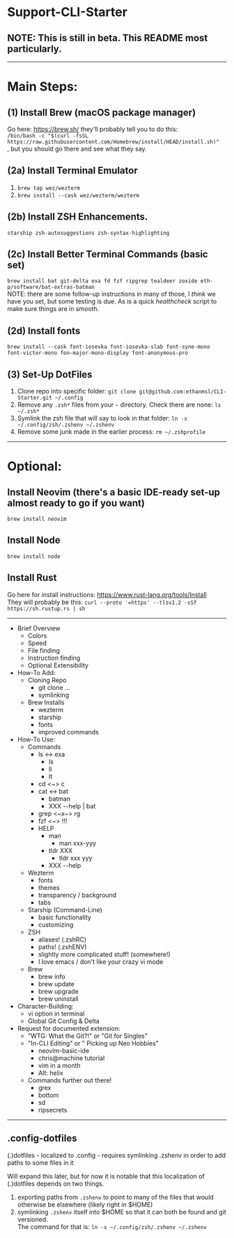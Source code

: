 # Support-CLI-Starter
## NOTE: This is still in beta.  This README most particularly.
______________________________________________


# Main Steps:

## (1) Install Brew (macOS package manager)
Go here: https://brew.sh/
they'll probably tell you to do this:  
`/bin/bash -c "$(curl -fsSL https://raw.githubusercontent.com/Homebrew/install/HEAD/install.sh)"`  
, but you should go there and see what they say.


## (2a) Install Terminal Emulator
1. `brew tap wez/wezterm`  
2. `brew install --cask wez/wezterm/wezterm` 

## (2b) Install ZSH Enhancements. 
`starship zsh-autosuggestions zsh-syntax-highlighting`

## (2c) Install Better Terminal Commands (basic set)  
`brew install bat git-delta exa fd fzf ripgrep tealdeer zoxide eth-p/software/bat-extras-batman`   
NOTE: there are some follow-up instructions in many of those, I *think* we have you set, but some testing is due.  As is a quick *healthcheck* script to make sure things are in smooth.

## (2d) Install fonts
`brew install --cask font-iosevka font-iosevka-slab font-syne-mono font-victor-mono fon-major-mono-display font-anonymous-pro`

## (3) Set-Up DotFiles
1. Clone repo into specific folder: `git clone git@github.com:ethanmsl/CLI-Starter.git ~/.config`
2. Remove any `.zsh*` files from your `~` directory.  Check there are none: `ls ~/.zsh*`
3. Symlink the zsh file that will say to look in that folder: `ln -s ~/.config/zsh/.zshenv ~/.zshenv`
4. Remove some junk made in the earlier process: `rm ~/.zshprofile`

___________________________

# Optional: 
## Install Neovim (there's a basic IDE-ready set-up almost ready to go if you want)
`brew install neovim`

## Install Node
`brew install node`

## Install Rust 
Go here for install instructions: https://www.rust-lang.org/tools/Install  
They will probably be this: `curl --proto '=https' --tlsv1.2 -sSf https://sh.rustup.rs | sh`

________________________________

- Brief Overview
	- Colors
	- Speed
	- File finding
	- Instruction finding
	- Optional Extensibility
- How-To Add:
	- Cloning Repo
		- git clone ...
		- symlinking
	- Brew Installs
		- wezterm
		- starship
		- fonts
		- improved commands
- How-To Use:
	- Commands
		- ls <-> exa
			- ls
			- ll
			- lt
		- cd <~> c
		- cat <-> bat
			- batman
			- XXX --help | bat
		- grep <~x~> rg
		- fzf <~> !!!
		- HELP
			- man
				- man xxx-yyy
			- tldr XXX
				- tldr xxx yyy
			- XXX --help
	- Wezterm
		- fonts
		- themes
		- transparency / background
		- tabs
	- Starship (Command-Line)
		- basic functionality
		- customizing
	- ZSH
		- aliases! (.zshRC)
		- paths! (.zshENV)
		- slightly more complicated stuff! (somewhere!)
		- I love emacs / don't like your crazy vi mode
	- Brew
		- brew info
		- brew update
		- brew upgrade
		- brew uninstall
- Character-Building:
	- vi option in terminal
	- Global Git Config & Delta
- Request for documented extension:
	- "WTG: What the Git?!" or "Git for Singles"
	- "In-CLI Editing" or " Picking up Neo Hobbies"
		- neovim-basic-ide
		- chris@machine tutorial
		- vim in a month
		- Alt: helix
	- Commands further out there!
		- grex
		- bottom
		- sd
		- ripsecrets
_________________________



## .config-dotfiles
(.)dotfiles - localized to .config - requires symlinking .zshenv in order to add paths to some files in it

Will expand this later, but for now it is notable that this localization of (.)dotfiles depends on two things.
1) exporting paths from `.zshenv` to point to many of the files that would otherwise be elsewhere (likely right in $HOME)
2) symlinking `.zshenv` itself into $HOME so that it can both be found and git versioned.  
  The command for that is: `ln -s ~/.config/zsh/.zshenv ~/.zshenv`
